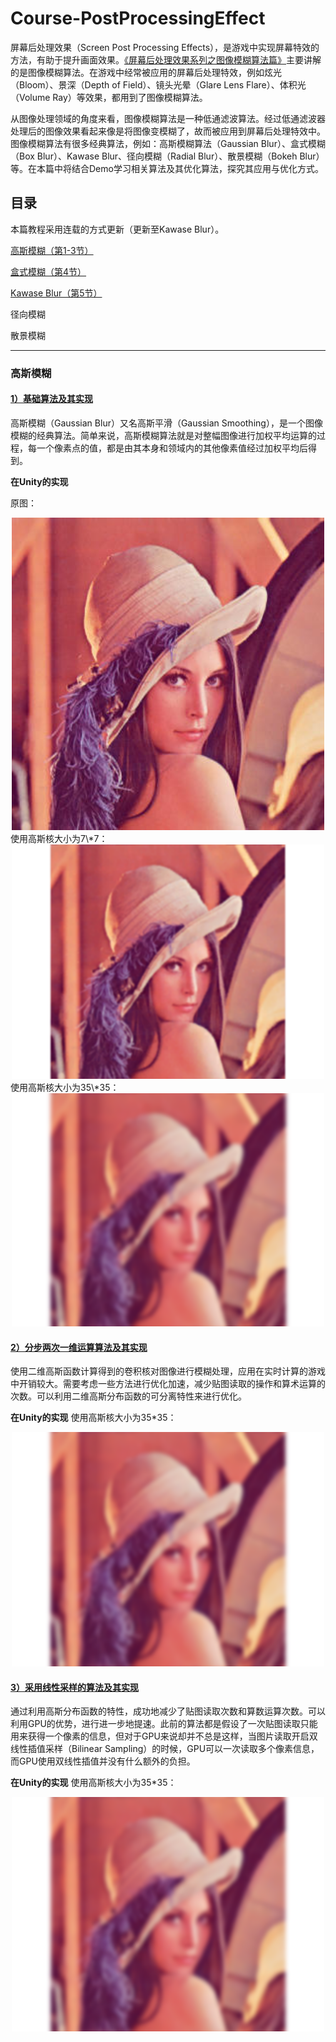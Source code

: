 # Course-PostProcessingEffect

屏幕后处理效果（Screen Post Processing Effects），是游戏中实现屏幕特效的方法，有助于提升画面效果。[《屏幕后处理效果系列之图像模糊算法篇》](https://edu.uwa4d.com/course-intro/1/280)主要讲解的是图像模糊算法。在游戏中经常被应用的屏幕后处理特效，例如炫光（Bloom）、景深（Depth of Field）、镜头光晕（Glare Lens Flare）、体积光（Volume Ray）等效果，都用到了图像模糊算法。

从图像处理领域的角度来看，图像模糊算法是一种低通滤波算法。经过低通滤波器处理后的图像效果看起来像是将图像变模糊了，故而被应用到屏幕后处理特效中。图像模糊算法有很多经典算法，例如：高斯模糊算法（Gaussian Blur）、盒式模糊（Box Blur）、Kawase Blur、径向模糊（Radial Blur）、散景模糊（Bokeh Blur）等。在本篇中将结合Demo学习相关算法及其优化算法，探究其应用与优化方式。

## 目录

本篇教程采用连载的方式更新（更新至Kawase Blur）。

[高斯模糊（第1-3节）](https://edu.uwa4d.com/lesson-detail/280/1297/0?isPreview=false)

[盒式模糊（第4节）](https://edu.uwa4d.com/lesson-detail/280/1306/0?isPreview=0)

[Kawase Blur（第5节）](https://edu.uwa4d.com/lesson-detail/280/1307/0?isPreview=0)

径向模糊

散景模糊

***

### 高斯模糊

#### [1）基础算法及其实现](https://edu.uwa4d.com/lesson-detail/280/1297/0?isPreview=false)
高斯模糊（Gaussian Blur）又名高斯平滑（Gaussian Smoothing），是一个图像模糊的经典算法。简单来说，高斯模糊算法就是对整幅图像进行加权平均运算的过程，每一个像素点的值，都是由其本身和领域内的其他像素值经过加权平均后得到。

**在Unity的实现**

原图：
<center><img src="https://github.com/UWA-MakeItSimple/Course-PostProcessingEffect/blob/main/Assets/Shaders/Blur/GaussianBlur/13.jpg" style="width:500px"></center> 
使用高斯核大小为7\*7：
<center><img src="https://github.com/UWA-MakeItSimple/Course-PostProcessingEffect/blob/main/Assets/Shaders/Blur/GaussianBlur/14.png" style="width:500px"></center> 
使用高斯核大小为35\*35：
<center><img src="https://github.com/UWA-MakeItSimple/Course-PostProcessingEffect/blob/main/Assets/Shaders/Blur/GaussianBlur/15.png" style="width:500px"></center> 

#### [2）分步两次一维运算算法及其实现](https://edu.uwa4d.com/lesson-detail/280/1298/0?isPreview=0)
使用二维高斯函数计算得到的卷积核对图像进行模糊处理，应用在实时计算的游戏中开销较大。需要考虑一些方法进行优化加速，减少贴图读取的操作和算术运算的次数。可以利用二维高斯分布函数的可分离特性来进行优化。

**在Unity的实现**
使用高斯核大小为35\*35：
<center><img src="https://github.com/UWA-MakeItSimple/Course-PostProcessingEffect/blob/main/Assets/Shaders/Blur/GaussianBlur/23.png" style="width:500px"></center> 

#### [3）采用线性采样的算法及其实现](https://edu.uwa4d.com/lesson-detail/280/1299/0?isPreview=0)
通过利用高斯分布函数的特性，成功地减少了贴图读取次数和算数运算次数。可以利用GPU的优势，进行进一步地提速。此前的算法都是假设了一次贴图读取只能用来获得一个像素的信息，但对于GPU来说却并不总是这样，当图片读取开启双线性插值采样（Bilinear Sampling）的时候，GPU可以一次读取多个像素信息，而GPU使用双线性插值并没有什么额外的负担。

**在Unity的实现**
使用高斯核大小为35\*35：
<center><img src="https://github.com/UWA-MakeItSimple/Course-PostProcessingEffect/blob/main/Assets/Shaders/Blur/GaussianBlur/26.png" style="width:500px"></center>


